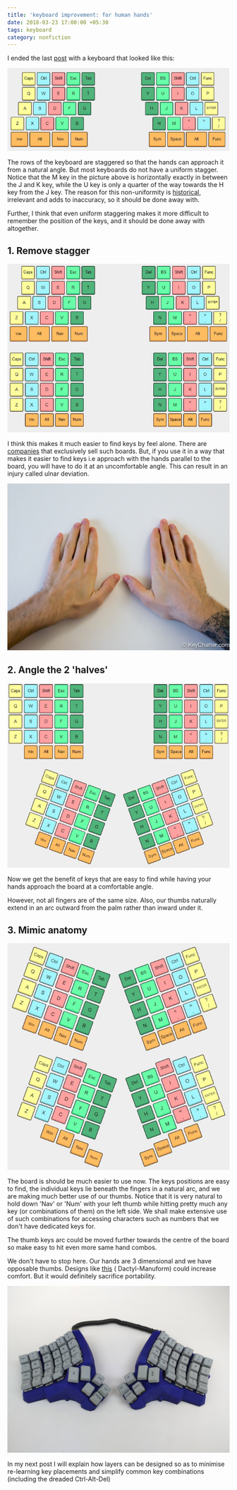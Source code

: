 ```yaml
---
title: 'keyboard improvement: for human hands'
date: 2018-03-23 17:00:00 +05:30
tags: keyboard
category: nonfiction
---
```


I ended the last [post](http://mull.in/2018/03/23/keyboard-minimalism/) with a keyboard that looked like this:

![00](/assets/img/keyb-impr/00.jpg)

The rows of the keyboard are staggered so that the hands can approach it from a natural angle. But most keyboards do not have a uniform stagger. Notice that the M key in the picture above is horizontally exactly in between the J and K key, while the U key is only a quarter of the way towards the H key from the J key. The reason for this non-uniformity is [historical](https://ux.stackexchange.com/questions/40390/why-are-keyboard-keys-staggered), irrelevant and adds to inaccuracy, so it should be done away with.

Further, I think that even uniform staggering makes it more difficult to remember the position of the keys, and it should be done away with altogether.

## 1. Remove stagger

![01](/assets/img/keyb-impr/012.jpg)

I think this makes it much easier to find keys by feel alone. There are [companies](https://olkb.com/) that exclusively sell such boards. But, if you use it in a way that makes it easier to find keys i.e approach with the hands parallel to the board, you will have to do it at an uncomfortable angle. This can result in an injury called ulnar deviation.

![keychatter_2015-03-04_01-29-40](/assets/img/keyb-impr/keychatter_2015-03-04_01-29-40.jpg)

## 2. Angle the 2 'halves'

![02](/assets/img/keyb-impr/022.jpg)

Now we get the benefit of keys that are easy to find while having your hands approach the board at a comfortable angle.

However, not all fingers are of the same size. Also, our thumbs naturally extend in an arc outward from the palm rather than inward under it.

## 3. Mimic anatomy

![04](/assets/img/keyb-impr/041.jpg)

The board is should be much easier to use now. The keys positions are easy to find, the individual keys lie beneath the fingers in a natural arc, and we are making much better use of our thumbs. Notice that it is very natural to hold down 'Nav' or 'Num' with your left thumb while hitting pretty much any key (or combinations of them) on the left side. We shall make extensive use of such combinations for accessing characters such as numbers that we don't have dedicated keys for.

The thumb keys arc could be moved further towards the centre of the board so make easy to hit even more same hand combos.

We don't have to stop here. Our hands are 3 dimensional and we have opposable thumbs. Designs like [this](https://imgur.com/r/mechanicalkeyboards/9vwR7) ( Dactyl-Manuform) could increase comfort. But it would definitely sacrifice portability.

![dactyl-manuform](/assets/img/keyb-impr/dactyl-manuform.jpg)

In my next post I will explain how layers can be designed so as to minimise re-learning key placements and simplify common key combinations (including the dreaded Ctrl-Alt-Del)